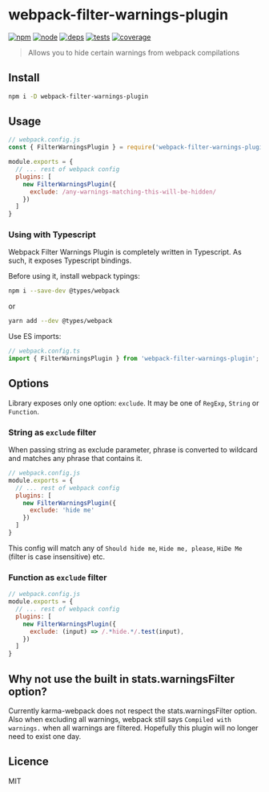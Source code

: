# webpack-filter-warnings-plugin
[![npm][npm]][npm-url]
[![node][node]][node-url]
[![deps][deps]][deps-url]
[![tests][tests]][tests-url]
[![coverage][cover]][cover-url]

> Allows you to hide certain warnings from webpack compilations

## Install
```bash
npm i -D webpack-filter-warnings-plugin
```

## Usage

```js
// webpack.config.js
const { FilterWarningsPlugin } = require('webpack-filter-warnings-plugin');

module.exports = {
  // ... rest of webpack config
  plugins: [
    new FilterWarningsPlugin({ 
      exclude: /any-warnings-matching-this-will-be-hidden/ 
    })
  ]
}
```

### Using with Typescript

Webpack Filter Warnings Plugin is completely written in Typescript. As such, it exposes Typescript bindings. 

Before using it, install webpack typings:

```bash
npm i --save-dev @types/webpack
```

or

```bash
yarn add --dev @types/webpack
```

Use ES imports:

```typescript
// webpack.config.ts
import { FilterWarningsPlugin } from 'webpack-filter-warnings-plugin';

```

## Options

Library exposes only one option: `exclude`. It may be one of `RegExp`, `String` or `Function`.

### String as `exclude` filter

When passing string as exclude parameter, phrase is converted to wildcard and matches any phrase that contains it.

```js
// webpack.config.js
module.exports = {
  // ... rest of webpack config
  plugins: [
    new FilterWarningsPlugin({ 
      exclude: 'hide me'
    })
  ]
}

```

This config will match any of `Should hide me`, `Hide me, please`, `HiDe Me` (filter is case insensitive) etc.

### Function as `exclude` filter

```js
// webpack.config.js
module.exports = {
  // ... rest of webpack config
  plugins: [
    new FilterWarningsPlugin({ 
      exclude: (input) => /.*hide.*/.test(input),
    })
  ]
}
```

## Why not use the built in stats.warningsFilter option?
Currently karma-webpack does not respect the stats.warningsFilter option. Also when excluding all warnings, webpack still says `Compiled with warnings.` when all warnings are filtered. Hopefully this plugin will no longer need to exist one day.

## Licence
MIT

[npm]: https://img.shields.io/npm/v/webpack-filter-warnings-plugin.svg
[npm-url]: https://npmjs.com/package/webpack-filter-warnings-plugin

[node]: https://img.shields.io/node/v/webpack-filter-warnings-plugin.svg
[node-url]: https://nodejs.org

[deps]: https://david-dm.org/mattlewis92/webpack-filter-warnings-plugin.svg
[deps-url]: https://david-dm.org/mattlewis92/webpack-filter-warnings-plugin

[tests]: http://img.shields.io/travis/mattlewis92/webpack-filter-warnings-plugin.svg
[tests-url]: https://travis-ci.org/mattlewis92/webpack-filter-warnings-plugin

[cover]: https://codecov.io/gh/mattlewis92/webpack-filter-warnings-plugin/branch/master/graph/badge.svg
[cover-url]: https://codecov.io/gh/mattlewis92/webpack-filter-warnings-plugin
